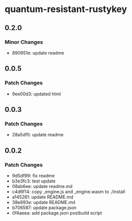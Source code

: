 # quantum-resistant-rustykey

## 0.2.0

### Minor Changes

- 890951e: update readme

## 0.0.5

### Patch Changes

- 9ee00d3: updated html

## 0.0.3

### Patch Changes

- 28a5df5: update readme

## 0.0.2

### Patch Changes

- 9d5df99: fix readme
- b3e3fc3: test update
- 08ab6ee: update readme.md
- c4d6f14: copy \_engine.js and \_engine.wasm to ./install
- a145261: update README.md
- 38e893e: update README.md
- b706587: update package.json
- 0f4aeea: add package.json postbuild script
